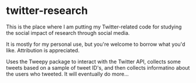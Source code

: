 # twitter-research
This is the place where I am putting my Twitter-related code for studying the social impact of research through social media. 

It is mostly for my personal use, but you're welcome to borrow what you'd like. Attribution is appreciated. 

Uses the Tweepy package to interact with the Twitter API, collects some tweets based on a sample of tweet ID's, and then collects informatino about the users who tweeted. It will eventually do more...
